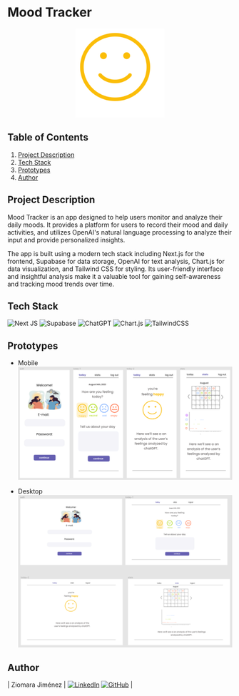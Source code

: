 # Mood Tracker

<div align="center">
  <img src="./public/mood.png" alt="Mood Tracker Logo" width="200">
</div>

## Table of Contents

1. [Project Description](#project-description)
2. [Tech Stack](#tech-stack)
3. [Prototypes](#prototypes)
4. [Author](#author)

## Project Description

Mood Tracker is an app designed to help users monitor and analyze their daily moods. It provides a platform for users to record their mood and daily activities, and utilizes OpenAI's natural language processing to analyze their input and provide personalized insights.

The app is built using a modern tech stack including Next.js for the frontend, Supabase for data storage, OpenAI for text analysis, Chart.js for data visualization, and Tailwind CSS for styling. Its user-friendly interface and insightful analysis make it a valuable tool for gaining self-awareness and tracking mood trends over time.

## Tech Stack

![Next JS](https://img.shields.io/badge/Next-black?style=for-the-badge&logo=next.js&logoColor=white)
![Supabase](https://img.shields.io/badge/Supabase-3ECF8E?style=for-the-badge&logo=supabase&logoColor=white)
![ChatGPT](https://img.shields.io/badge/chatGPT-74aa9c?style=for-the-badge&logo=openai&logoColor=white)
![Chart.js](https://img.shields.io/badge/chart.js-F5788D.svg?style=for-the-badge&logo=chart.js&logoColor=white)
![TailwindCSS](https://img.shields.io/badge/tailwindcss-%2338B2AC.svg?style=for-the-badge&logo=tailwind-css&logoColor=white)

## Prototypes

* Mobile
![Prototypes Mobile](./public/prototypes.png)

* Desktop
![Prototypes Desktop](./public/mobileprototypes.png)

## Author

| Ziomara Jiménez | [![LinkedIn](https://img.shields.io/badge/linkedin-%230077B5.svg?style=for-the-badge&logo=linkedin&logoColor=white)](https://www.linkedin.com/in/ziomarajimenez/) [![GitHub](https://img.shields.io/badge/github-%23121011.svg?style=for-the-badge&logo=github&logoColor=white)](https://github.com/ziomarajimenez) |
